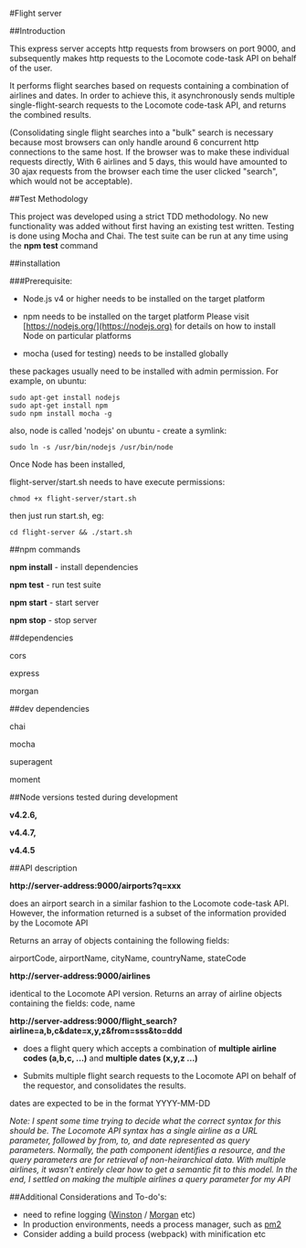 #Flight server

##Introduction

This express server accepts http requests from browsers on port 9000, and subsequently makes http requests to the Locomote code-task API on behalf of the user.

It performs flight searches based on requests containing a combination of airlines and dates. In order to achieve this, it asynchronously sends multiple single-flight-search requests to the Locomote code-task API, and returns the combined results.

(Consolidating single flight searches into a "bulk" search is necessary because most browsers can only handle around 6 concurrent http connections to the same host. If the browser was to make these individual requests directly, With 6 airlines and 5 days, this would have amounted to 30 ajax requests from the browser each time the user clicked "search", which would not be acceptable).

##Test Methodology

This project was developed using a strict TDD methodology. No new functionality was added without first having an existing test written. Testing is done using Mocha and Chai.
The test suite can be run at any time using the **npm test** command

##installation

###Prerequisite: 

* Node.js v4 or higher needs to be installed on the target platform
* npm needs to be installed on the target platform
Please visit [https://nodejs.org/](https://nodejs.org) for details on how to install Node on particular platforms

* mocha (used for testing) needs to be installed globally

these packages usually need to be installed with admin permission. For example, on ubuntu:

    sudo apt-get install nodejs
    sudo apt-get install npm
    sudo npm install mocha -g
    
also, node is called 'nodejs' on ubuntu - create a symlink:

    sudo ln -s /usr/bin/nodejs /usr/bin/node
    
Once Node has been installed,

flight-server/start.sh needs to have execute permissions:

    chmod +x flight-server/start.sh

then just run start.sh, eg:
    
    cd flight-server && ./start.sh

##npm commands

**npm install** - install dependencies

**npm test** - run test suite

**npm start** - start server

**npm stop** - stop server

##dependencies

cors

express

morgan

##dev dependencies

chai

mocha

superagent

moment

##Node versions tested during development

**v4.2.6,**

**v4.4.7,**

**v4.4.5**

##API description

**http://server-address:9000/airports?q=xxx**

does an airport search in a similar fashion to the Locomote code-task API. 
However, the information returned is a subset of the information provided by the Locomote API

Returns an array of objects containing the following fields:

airportCode,
airportName,
cityName,
countryName,
stateCode

**http://server-address:9000/airlines**

identical to the Locomote API version. Returns an array of airline objects containing the fields: code, name

**http://server-address:9000/flight_search?airline=a,b,c&date=x,y,z&from=sss&to=ddd**

* does a flight query which accepts a combination of **multiple airline codes (a,b,c, ...)** and **multiple dates (x,y,z ...)**

* Submits multiple flight search requests to the Locomote API on behalf of the requestor, and consolidates the results.

dates are expected to be in the format YYYY-MM-DD

*Note: I spent some time trying to decide what the correct syntax for this should be. The 
Locomote API syntax has a single airline as a URL parameter, followed by from, to, and date represented as query parameters. Normally, the path component identifies a resource, and the query parameters are for retrieval of non-heirarchical data. With multiple airlines, it wasn't entirely clear how to get a semantic fit to this model. In the end, I settled on making the multiple airlines a query parameter for my API*

##Additional Considerations and To-do's:

* need to refine logging ([Winston](https://github.com/winstonjs/winston) / [Morgan](https://github.com/expressjs/morgan) etc)
* In production environments, needs a process manager, such as [pm2](http://pm2.keymetrics.io/)
* Consider adding a build process (webpack) with minification etc




